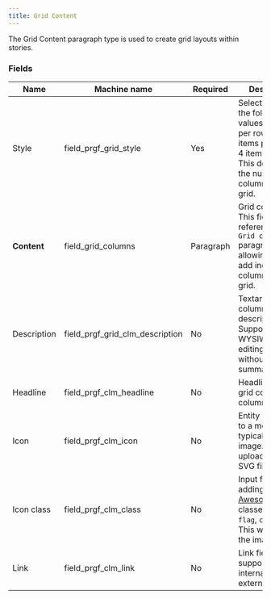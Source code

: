 ```yaml
---
title: Grid Content
---
```


The Grid Content paragraph type is used to create grid layouts within stories.

### Fields

| Name            | Machine name                    | Required | Description                                                                                                                                                                   |
| --------------- | ------------------------------- | -------- | ----------------------------------------------------------------------------------------------------------------------------------------------------------------------------- |
| Style           | field\_prgf\_grid_style        | Yes      | Select list with the following values: `2`: 2 items per row, `3`: 3 items per row, `4`: 4 items per row.  This determines the number of columns in the grid.               |
| **Content**     | field\_grid_columns            | Paragraph| Grid columns.  This field references the `Grid columns` paragraph type, allowing you to add individual columns to the grid.                                                     |
| Description     | field\_prgf\_grid\_clm\_description | No       | Textarea for the column description/body. Supports WYSIWYG editing, but without a summary option.                                                                                |
| Headline        | field\_prgf\_clm_headline       | No       | Headline for the grid content column.                                                                                                                                             |
| Icon            | field\_prgf\_clm_icon           | No       | Entity reference to a media asset, typically an SVG image.  Allows uploading of new SVG files.                                                                                    |
| Icon class      | field\_prgf\_clm_class          | No       | Input field for adding [Font Awesome](https://fontawesome.com/) icon classes (e.g., `flag`, `car`, `info`). This will override the image Icon.                               |
| Link            | field\_prgf\_clm_link           | No       | Link field that supports both internal and external URLs.                                                                                                                            |
